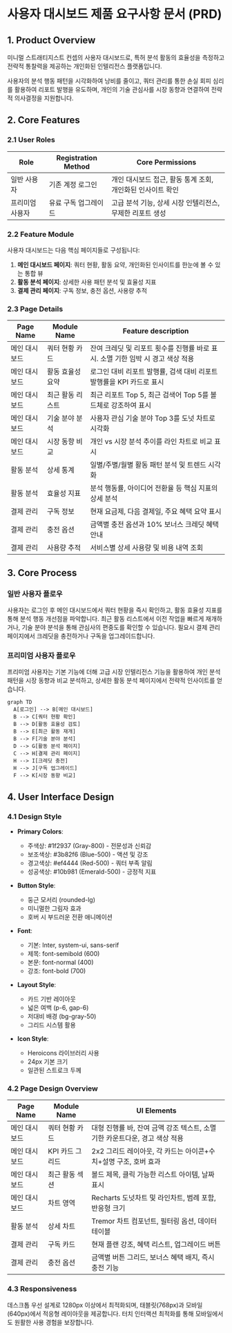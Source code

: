 # 사용자 대시보드 제품 요구사항 문서 (PRD)

## 1. Product Overview

미니멀 스트래티지스트 컨셉의 사용자 대시보드로, 특허 분석 활동의 효율성을 측정하고 전략적 통찰력을 제공하는 개인화된 인텔리전스 플랫폼입니다.

사용자의 분석 행동 패턴을 시각화하여 낭비를 줄이고, 쿼터 관리를 통한 손실 회피 심리를 활용하여 리포트 발행을 유도하며, 개인의 기술 관심사를 시장 동향과 연결하여 전략적 의사결정을 지원합니다.

## 2. Core Features

### 2.1 User Roles

| Role | Registration Method | Core Permissions |
|------|---------------------|------------------|
| 일반 사용자 | 기존 계정 로그인 | 개인 대시보드 접근, 활동 통계 조회, 개인화된 인사이트 확인 |
| 프리미엄 사용자 | 유료 구독 업그레이드 | 고급 분석 기능, 상세 시장 인텔리전스, 무제한 리포트 생성 |

### 2.2 Feature Module

사용자 대시보드는 다음 핵심 페이지들로 구성됩니다:

1. **메인 대시보드 페이지**: 쿼터 현황, 활동 요약, 개인화된 인사이트를 한눈에 볼 수 있는 통합 뷰
2. **활동 분석 페이지**: 상세한 사용 패턴 분석 및 효율성 지표
3. **결제 관리 페이지**: 구독 정보, 충전 옵션, 사용량 추적

### 2.3 Page Details

| Page Name | Module Name | Feature description |
|-----------|-------------|---------------------|
| 메인 대시보드 | 쿼터 현황 카드 | 잔여 크레딧 및 리포트 횟수를 진행률 바로 표시. 소멸 기한 임박 시 경고 색상 적용 |
| 메인 대시보드 | 활동 효율성 요약 | 로그인 대비 리포트 발행률, 검색 대비 리포트 발행률을 KPI 카드로 표시 |
| 메인 대시보드 | 최근 활동 리스트 | 최근 리포트 Top 5, 최근 검색어 Top 5를 볼드체로 강조하여 표시 |
| 메인 대시보드 | 기술 분야 분석 | 사용자 관심 기술 분야 Top 3를 도넛 차트로 시각화 |
| 메인 대시보드 | 시장 동향 비교 | 개인 vs 시장 분석 추이를 라인 차트로 비교 표시 |
| 활동 분석 | 상세 통계 | 일별/주별/월별 활동 패턴 분석 및 트렌드 시각화 |
| 활동 분석 | 효율성 지표 | 분석 행동률, 아이디어 전환율 등 핵심 지표의 상세 분석 |
| 결제 관리 | 구독 정보 | 현재 요금제, 다음 결제일, 주요 혜택 요약 표시 |
| 결제 관리 | 충전 옵션 | 금액별 충전 옵션과 10% 보너스 크레딧 혜택 안내 |
| 결제 관리 | 사용량 추적 | 서비스별 상세 사용량 및 비용 내역 조회 |

## 3. Core Process

### 일반 사용자 플로우

사용자는 로그인 후 메인 대시보드에서 쿼터 현황을 즉시 확인하고, 활동 효율성 지표를 통해 분석 행동 개선점을 파악합니다. 최근 활동 리스트에서 이전 작업을 빠르게 재개하거나, 기술 분야 분석을 통해 관심사의 편중도를 확인할 수 있습니다. 필요시 결제 관리 페이지에서 크레딧을 충전하거나 구독을 업그레이드합니다.

### 프리미엄 사용자 플로우

프리미엄 사용자는 기본 기능에 더해 고급 시장 인텔리전스 기능을 활용하여 개인 분석 패턴을 시장 동향과 비교 분석하고, 상세한 활동 분석 페이지에서 전략적 인사이트를 얻습니다.

```mermaid
graph TD
  A[로그인] --> B[메인 대시보드]
  B --> C[쿼터 현황 확인]
  B --> D[활동 효율성 검토]
  B --> E[최근 활동 재개]
  B --> F[기술 분야 분석]
  D --> G[활동 분석 페이지]
  C --> H[결제 관리 페이지]
  H --> I[크레딧 충전]
  H --> J[구독 업그레이드]
  F --> K[시장 동향 비교]
```

## 4. User Interface Design

### 4.1 Design Style

- **Primary Colors**: 
  - 주색상: #1f2937 (Gray-800) - 전문성과 신뢰감
  - 보조색상: #3b82f6 (Blue-500) - 액션 및 강조
  - 경고색상: #ef4444 (Red-500) - 쿼터 부족 알림
  - 성공색상: #10b981 (Emerald-500) - 긍정적 지표

- **Button Style**: 
  - 둥근 모서리 (rounded-lg)
  - 미니멀한 그림자 효과
  - 호버 시 부드러운 전환 애니메이션

- **Font**: 
  - 기본: Inter, system-ui, sans-serif
  - 제목: font-semibold (600)
  - 본문: font-normal (400)
  - 강조: font-bold (700)

- **Layout Style**: 
  - 카드 기반 레이아웃
  - 넓은 여백 (p-6, gap-6)
  - 저대비 배경 (bg-gray-50)
  - 그리드 시스템 활용

- **Icon Style**: 
  - Heroicons 라이브러리 사용
  - 24px 기본 크기
  - 일관된 스트로크 두께

### 4.2 Page Design Overview

| Page Name | Module Name | UI Elements |
|-----------|-------------|-------------|
| 메인 대시보드 | 쿼터 현황 카드 | 대형 진행률 바, 잔여 금액 강조 텍스트, 소멸 기한 카운트다운, 경고 색상 적용 |
| 메인 대시보드 | KPI 카드 그리드 | 2x2 그리드 레이아웃, 각 카드는 아이콘+수치+설명 구조, 호버 효과 |
| 메인 대시보드 | 최근 활동 섹션 | 볼드 제목, 클릭 가능한 리스트 아이템, 날짜 표시 |
| 메인 대시보드 | 차트 영역 | Recharts 도넛차트 및 라인차트, 범례 포함, 반응형 크기 |
| 활동 분석 | 상세 차트 | Tremor 차트 컴포넌트, 필터링 옵션, 데이터 테이블 |
| 결제 관리 | 구독 카드 | 현재 플랜 강조, 혜택 리스트, 업그레이드 버튼 |
| 결제 관리 | 충전 옵션 | 금액별 버튼 그리드, 보너스 혜택 배지, 즉시 충전 기능 |

### 4.3 Responsiveness

데스크톱 우선 설계로 1280px 이상에서 최적화되며, 태블릿(768px)과 모바일(640px)에서 적응형 레이아웃을 제공합니다. 터치 인터랙션 최적화를 통해 모바일에서도 원활한 사용 경험을 보장합니다.